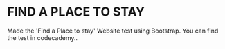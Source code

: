 # FIND A PLACE TO STAY
Made the 'Find a Place to stay' Website test using Bootstrap. You can find the test in codecademy..

